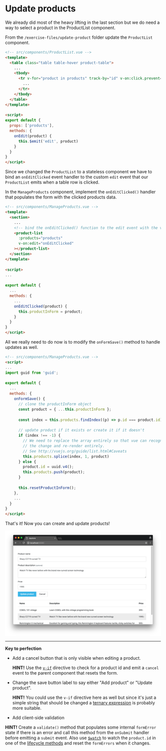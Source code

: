 # Update products

We already did most of the heavy lifting in the last section but we do need a way to select a
product in the ProductList component.

From the `/exercise-files/update-product` folder update the `ProductList` component.

```html
<!-- src/components/ProductList.vue -->
<template>
  <table class="table table-hover product-table">
    ...
    <tbody>
      <tr v-for="product in products" track-by="id" v-on:click.prevent="onEdit(product)">
        ...
      </tr>
    </tbody>
  </table>
</template>

<script>
export default {
  props: ['products'],
  methods: {
    onEdit(product) {
      this.$emit('edit', product)
    }
  }
}
</script>
```

Since we changed the `ProductList` to a stateless component we have to bind an `onEditClicked` event handler to the custom `edit` event that our `ProductList` emits when a table row is clicked.

In the `ManageProducts` component, implement the `onEditClicked()` handler that populates the form with the clicked products data.
```html
<!-- src/components/ManageProducts.vue -->
<template>
  <section>
    ...
    <!-- bind the onEditClicked() function to the edit event with the v-on directive -->
    <product-list
      :products="products"
      v-on:edit="onEditClicked"
    ></product-list>
  </section>
</template>

<script>
...

export default {
  ...
  methods: {
    ...
    onEditClicked(product) {
      this.productInForm = product;
    }
  }
}
</script>
```

All we really need to do now is to modify the `onFormSave()` method to handle updates
as well.

```html
<!-- src/components/ManageProducts.vue -->
<script>
...
import guid from 'guid';

export default {
  ...
  methods: {
    onFormSave() {
      // clone the productInForm object
      const product = { ...this.productInForm };

      const index = this.products.findIndex((p) => p.id === product.id);

      // update product if it exists or create it if it doesn't
      if (index !== -1) {
        // We need to replace the array entirely so that vue can recognize
        // the change and re-render entirely.
        // See http://vuejs.org/guide/list.html#Caveats
        this.products.splice(index, 1, product)
      } else {
        product.id = uuid.v4();
        this.products.push(product);
      }

      this.resetProductInForm();
    },
    ...
  }
}
</script>
```

That's it! Now you can create and update products!

![Update products](/docs/images/update-product.png)

---

**Key to perfection**
 * Add a cancel button that is only visible when editing a product.

   **HINT!** Use the [`v-if`](https://vuejs.org/guide/conditional.html#v-if) directive to check for a product id and emit a `cancel`
   event to the parent component that resets the form.
 * Change the save button label to say either "Add product" or "Update product".

   **HINT!** You could use the `v-if` directive here as well but since it's just a simple string that
   should be changed a [ternary expression](http://vuejs.org/guide/syntax.html#JavaScript-Expressions) is probably more suitable.
 * Add client-side validation

 **HINT!** Create a `validate()` method that populates some internal `formError` state if there is  an error and call this method from the `onSubmit` handler before emitting a `submit` event. Also use [`$watch`](http://vuejs.org/api/#watch) to watch the `product.id` in one of the [lifecycle methods](https://vuejs.org/guide/instance.html#Instance-Lifecycle-Hooks)
   and reset the `formErrors` when it changes.
